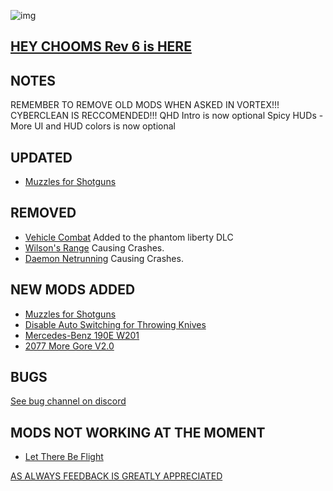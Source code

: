 ![img](https://s11.gifyu.com/images/Cuty-od-Dreams-Logo-YellowUP.png)

[HEY CHOOMS Rev 6 is HERE](https://)
-

NOTES
-

REMEMBER TO REMOVE OLD MODS WHEN ASKED IN VORTEX!!! 
CYBERCLEAN IS RECCOMENDED!!!
QHD Intro is now optional
Spicy HUDs - More UI and HUD colors is now optional

UPDATED
-

- [Muzzles for Shotguns](https://www.nexusmods.com/cyberpunk2077/mods/8522?tab=description)


REMOVED
-

- [Vehicle Combat](https://www.nexusmods.com/cyberpunk2077/mods/3815?tab=description) Added to the phantom liberty DLC
- [Wilson's Range](https://www.nexusmods.com/cyberpunk2077/mods/7367?tab=description) Causing Crashes.
- [Daemon Netrunning](https://www.nexusmods.com/cyberpunk2077/mods/3545?tab=description) Causing Crashes.

NEW MODS ADDED 
-

- [Muzzles for Shotguns](https://www.nexusmods.com/cyberpunk2077/mods/8522?tab=description)
- [Disable Auto Switching for Throwing Knives](https://www.nexusmods.com/cyberpunk2077/mods/5620)
- [Mercedes-Benz 190E W201](https://www.nexusmods.com/cyberpunk2077/mods/8521?tab=description)
- [2077 More Gore V2.0](https://www.nexusmods.com/cyberpunk2077/mods/3040?tab=description)

BUGS
-

 [See bug channel on discord](https://discord.gg/xZNztPjA2u)
 

MODS NOT WORKING AT THE MOMENT 
-

- [Let There Be Flight](https://www.nexusmods.com/cyberpunk2077/mods/5208)

[AS ALWAYS FEEDBACK IS GREATLY APPRECIATED](https://)
